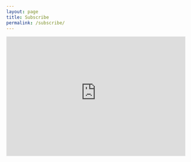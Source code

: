 ```yaml
---
layout: page
title: Subscribe
permalink: /subscribe/
---
```


<iframe src="https://davidlaing.substack.com/embed" width="480" height="320" style="border:1px solid #EEE; background:white;" frameborder="0" scrolling="no"></iframe>
